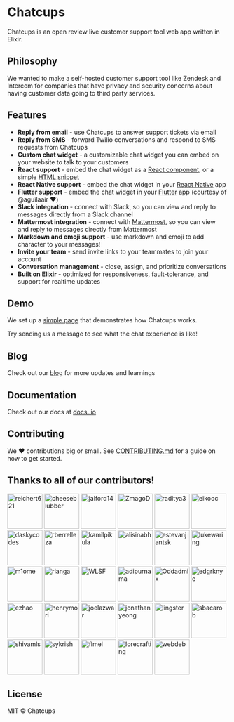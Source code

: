 
# Chatcups

Chatcups is an open review live customer support tool web app written in Elixir.

## Philosophy

We wanted to make a self-hosted customer support tool like Zendesk and Intercom for companies that have privacy and security concerns about having customer data going to third party services.

## Features

- **Reply from email** - use Chatcups to answer support tickets via email
- **Reply from SMS** - forward Twilio conversations and respond to SMS requests from Chatcups
- **Custom chat widget** - a customizable chat widget you can embed on your website to talk to your customers
- **React support** - embed the chat widget as a [React component](https://github.com/Chatcups-io/chat-widget#using-in-react), or a simple [HTML snippet](https://github.com/Chatcups-io/chat-widget#using-in-html)
- **React Native support** - embed the chat widget in your [React Native](https://github.com/Chatcups-io/chat-widget-native#Chatcups-iochat-widget-native) app
- **Flutter support** - embed the chat widget in your [Flutter](https://github.com/Chatcups-io/Chatcups_flutter) app (courtesy of @aguilaair :heart:)
- **Slack integration** - connect with Slack, so you can view and reply to messages directly from a Slack channel
- **Mattermost integration** - connect with [Mattermost](https://docs.Chatcups.io/reply-from-mattermost), so you can view and reply to messages directly from Mattermost
- **Markdown and emoji support** - use markdown and emoji to add character to your messages!
- **Invite your team** - send invite links to your teammates to join your account
- **Conversation management** - close, assign, and prioritize conversations
- **Built on Elixir** - optimized for responsiveness, fault-tolerance, and support for realtime updates

## Demo

We set up a [simple page](https://app.Chatcups.io/demo) that demonstrates how Chatcups works.

Try sending us a message to see what the chat experience is like!

## Blog

Check out our [blog](https://.io/blog) for more updates and learnings

## Documentation

Check out our docs at [docs..io](https://docs..io/)

## Contributing

We :heart: contributions big or small. See [CONTRIBUTING.md](https://github.com/-io//blob/master/CONTRIBUTING.md) for a guide on how to get started.

## Thanks to all of our contributors!

<td>
<a href="https://github.com/reichert621"><img src="https://avatars0.githubusercontent.com/u/5264279?v=4" title="reichert621" width="80" height="80"></a>
<a href="https://github.com/cheeseblubber"><img src="https://avatars0.githubusercontent.com/u/4218509?v=4" title="cheeseblubber" width="80" height="80"></a>
<a href="https://github.com/jalford14"><img src="https://avatars0.githubusercontent.com/u/7582183?v=4" title="jalford14" width="80" height="80"></a>
<a href="https://github.com/ZmagoD"><img src="https://avatars0.githubusercontent.com/u/7046787?v=4" title="ZmagoD" width="80" height="80"></a>
<a href="https://github.com/raditya3"><img src="https://avatars1.githubusercontent.com/u/25644166?v=4" title="raditya3" width="80" height="80"></a>
<a href="https://github.com/eikooc"><img src="https://avatars1.githubusercontent.com/u/1305015?v=4" title="eikooc" width="80" height="80"></a>
<a href="https://github.com/daskycodes"><img src="https://avatars1.githubusercontent.com/u/19915462?v=4" title="daskycodes" width="80" height="80"></a>
<a href="https://github.com/rberrelleza"><img src="https://avatars0.githubusercontent.com/u/475313?v=4" title="rberrelleza" width="80" height="80"></a>
<a href="https://github.com/kamilpikula"><img src="https://avatars1.githubusercontent.com/u/23015380?v=4" title="kamilpikula" width="80" height="80"></a>
<a href="https://github.com/alisinabh"><img src="https://avatars1.githubusercontent.com/u/16141016?v=4" title="alisinabh" width="80" height="80"></a>
<a href="https://github.com/estevanjantsk"><img src="https://avatars2.githubusercontent.com/u/461342?v=4" title="estevanjantsk" width="80" height="80"></a>
<a href="https://github.com/lukewaring"><img src="https://avatars0.githubusercontent.com/u/33970417?v=4" title="lukewaring" width="80" height="80"></a>
<a href="https://github.com/m1ome"><img src="https://avatars3.githubusercontent.com/u/5213243?v=4" title="m1ome" width="80" height="80"></a>
<a href="https://github.com/rlanga"><img src="https://avatars1.githubusercontent.com/u/18057958?v=4" title="rlanga" width="80" height="80"></a>
<a href="https://github.com/WLSF"><img src="https://avatars3.githubusercontent.com/u/5873073?v=4" title="WLSF" width="80" height="80"></a>
<a href="https://github.com/adipurnama"><img src="https://avatars1.githubusercontent.com/u/319621?v=4" title="adipurnama" width="80" height="80"></a>
<a href="https://github.com/Oddadmix"><img src="https://avatars3.githubusercontent.com/u/1205162?v=4" title="Oddadmix" width="80" height="80"></a>
<a href="https://github.com/edgrknye"><img src="https://avatars2.githubusercontent.com/u/70431172?v=4" title="edgrknye" width="80" height="80"></a>
<a href="https://github.com/ezhao"><img src="https://avatars2.githubusercontent.com/u/5169628?v=4" title="ezhao" width="80" height="80"></a>
<a href="https://github.com/henrymori"><img src="https://avatars2.githubusercontent.com/u/782219?v=4" title="henrymori" width="80" height="80"></a>
<a href="https://github.com/joelazwar"><img src="https://avatars0.githubusercontent.com/u/43277890?v=4" title="joelazwar" width="80" height="80"></a>
<a href="https://github.com/jonathanyeong"><img src="https://avatars2.githubusercontent.com/u/3861088?v=4" title="jonathanyeong" width="80" height="80"></a>
<a href="https://github.com/lingster"><img src="https://avatars3.githubusercontent.com/u/850493?v=4" title="lingster" width="80" height="80"></a>
<a href="https://github.com/sbacarob"><img src="https://avatars1.githubusercontent.com/u/8399424?v=4" title="sbacarob" width="80" height="80"></a>
<a href="https://github.com/shivamls"><img src="https://avatars0.githubusercontent.com/u/40359923?v=4" title="shivamls" width="80" height="80"></a>
<a href="https://github.com/sykrish"><img src="https://avatars0.githubusercontent.com/u/5038458?v=4" title="sykrish" width="80" height="80"></a>
<a href="https://github.com/flmel"><img src="https://avatars1.githubusercontent.com/u/55487633?v=4" title="flmel" width="80" height="80"></a>
<a href="https://github.com/lorecrafting"><img src="https://avatars1.githubusercontent.com/u/4595918?v=4" title="lorecrafting" width="80" height="80"></a>
<a href="https://github.com/webdeb"><img src="https://avatars3.githubusercontent.com/u/14992140?v=4" title="webdeb" width="80" height="80"></a>
</td>

## License

MIT © Chatcups
